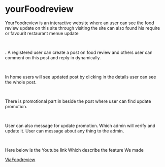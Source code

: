 # yourFoodreview

<p>YourFoodreview is an interactive website where an user can see the food review update on this site through visiting the site can also found his require or favourit restaurant menue update
  </p> <br>
  <p>. A registered user can create a post on food review and others user can comment on this post and reply in dynamically. 
  </p><br>
  <p>In home users will see updated post by clicking in the details user can see the whole post. 
  </p><br>
  <p>There is promotional part in beside the post where user can find update promotion. 
    </p><br>
    <p>User can also message for update promotion. Which admin will verify and update it. User can message about any thing to the admin.</p>
    <br>

  <p>Here below is the Youtube link Which describe the feature We made</p>
  <a href="https://www.youtube.com/watch?v=jY_JEfVR3X0&ab_channel=ShaniulShanto"> ViaFoodreview </a>
